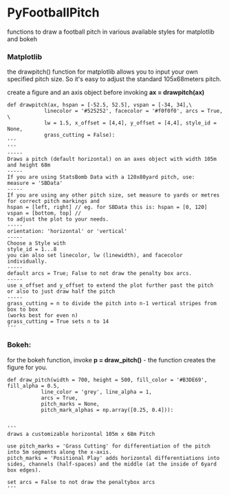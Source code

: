# PyFootballPitch
functions to draw a football pitch in various available styles for matplotlib and bokeh


### Matplotlib

the drawpitch() function for matplotlib allows you to input your own specified pitch
size. So it's easy to adjust the standard 105x68meters pitch.

create a figure and an axis object before invoking
<b>ax = drawpitch(ax)</b>

    
    
    def drawpitch(ax, hspan = [-52.5, 52.5], vspan = [-34, 34],\
                linecolor = '#525252', facecolor = '#f0f0f0', arcs = True, \
                lw = 1.5, x_offset = [4,4], y_offset = [4,4], style_id = None,
                grass_cutting = False):
    '''
    '''
    -----
    Draws a pitch (default horizontal) on an axes object with width 105m and height 68m
    -----
    If you are using StatsBomb Data with a 120x80yard pitch, use:
    measure = 'SBData'
    -----
    If you are using any other pitch size, set measure to yards or metres
    for correct pitch markings and
    hspan = [left, right] // eg. for SBData this is: hspan = [0, 120]
    vspan = [bottom, top] //
    to adjust the plot to your needs.
    -----
    orientation: 'horizontal' or 'vertical'
    -----
    Choose a Style with
    style_id = 1...8
    you can also set linecolor, lw (linewidth), and facecolor individually.
    -----
    default arcs = True; False to not draw the penalty box arcs.
    -----
    use x_offset and y_offset to extend the plot further past the pitch
    or also to just draw half the pitch
    -----
    grass_cutting = n to divide the pitch into n-1 vertical stripes from box to box
    (works best for even n)
    grass_cutting = True sets n to 14
    '''



### Bokeh:

for the bokeh function, invoke
<b>p = draw_pitch()</b> - the function creates the figure for you.

    def draw_pitch(width = 700, height = 500, fill_color = '#B3DE69', fill_alpha = 0.5,
               line_color = 'grey', line_alpha = 1,
               arcs = True,
               pitch_marks = None,
               pitch_mark_alphas = np.array([0.25, 0.4])):
   
               
    '''
    draws a customizable horizontal 105m x 68m Pitch

    use pitch_marks = 'Grass Cutting' for differentiation of the pitch
    into 5m segments along the x-axis.
    pitch_marks = 'Positional Play' adds horizontal differentiations into
    sides, channels (half-spaces) and the middle (at the inside of 6yard box edges).

    set arcs = False to not draw the penaltybox arcs
    '''
